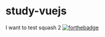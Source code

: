# study-vuejs

I want to test squash 2
[![forthebadge](http://forthebadge.com/images/badges/made-with-vue.svg)](http://forthebadge.com)
